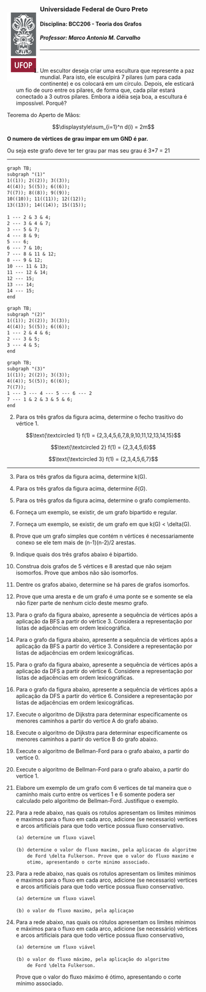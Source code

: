 <img 
    style="
        float: left; 
        height: 180px;
        margin-top: 28px;
    "
    align="left"
    src="../assets/ufop.png" 
/>

### Universidade Federal de Ouro Preto
#### Disciplina: BCC206 - Teoria dos Grafos
##### Professor: Marco Antonio M. Carvalho

<hr/>
<br/>

1.  Um escultor deseja criar uma escultura que represente a paz mundial. 
    Para isto, ele esculpirá 7 pilares (um para cada continente) e os 
    colocará em um círculo. Depois, ele esticará um fio de ouro entre os 
    pilares, de forma que, cada pilar estará conectado a 3 outros pilares.
    Embora a idéia seja boa, a escultura é impossível.
    Porquê?

Teorema do Aperto de Mãos:

```math
\displaystyle\sum_{i=1}^n d(i) = 2m
```

**O numero de vértices de grau impar em um GND é par.**

Ou seja este grafo deve ter ter grau par mas seu grau é 3*7 = 21

<hr/>

```mermaid
graph TB;
subgraph "(1)"
1((1)); 2((2)); 3((3));
4((4)); 5((5)); 6((6));
7((7)); 8((8)); 9((9));
10((10)); 11((11)); 12((12)); 
13((13)); 14((14)); 15((15)); 

1 --- 2 & 3 & 4;
2 --- 3 & 4 & 7;
3 --- 5 & 7;
4 --- 8 & 9;
5 --- 6;
6 --- 7 & 10;
7 --- 8 & 11 & 12;
8 --- 9 & 12;
10 --- 11 & 13;
11 --- 12 & 14;
12 --- 15; 
13 --- 14;
14 --- 15;
end
```

```mermaid
graph TB;
subgraph "(2)"
1((1)); 2((2)); 3((3));
4((4)); 5((5)); 6((6));
1 --- 2 & 4 & 6;
2 --- 3 & 5;
3 --- 4 & 5;
end
```

```mermaid
graph TB;
subgraph "(3)"
1((1)); 2((2)); 3((3));
4((4)); 5((5)); 6((6));
7((7)); 
1 --- 3 --- 4 --- 5 --- 6 --- 2
7 --- 1 & 2 & 3 & 5 & 6;
end
```

2.  Para os três grafos da figura acima, determine o fecho trasitivo do 
    vértice 1.

```math
\text{\textcircled 1}  f(1) = {2,3,4,5,6,7,8,9,10,11,12,13,14,15}
```

```math
\text{\textcircled 2}  f(1) = {2,3,4,5,6}
```

```math
\text{\textcircled 3} f(1) = {2,3,4,5,6,7}
```
<hr/>

3.  Para os três grafos da figura acima, determine k(G).

4.  Para os três grafos da figura acima, determine $\delta(G)$.

5.  Para os três grafos da figura acima, determine o grafo complemento.

6.  Forneça um exemplo, se existir, de um grafo bipartido e regular.

7.  Forneça um exemplo, se existir, de um grafo em que k(G) < \delta(G).

8.  Prove que um grafo simples que contém n vértices é necessariamente
    conexo se ele tem mais de (n-1)(n-2)/2 arestas.

9.  Indique quais dos três grafos abaixo é bipartido.

10. Construa dois grafos de 5 vértices e 8 arestad que não sejam 
    isomorfos. Prove que ambos não são isomorfos.

11. Dentre os grafos abaixo, determine se há pares de grafos isomorfos.

12. Prove que uma aresta e de um grafo é uma ponte se e somente se ela 
    não fizer parte de nenhum ciclo deste mesmo grafo.

13. Para o grafo da figura abaixo, apresente a sequência de vértices após
    a aplicação da BFS a partir do vértice 3. Considera a representação
    por listas de adjacências em ordem lexicográfica.

14. Para o grafo da figura abaixo, apresente a sequência de vértices após
    a aplicação da BFS a partir do vértice 3. Considere a representação
    por listas de adjacências em ordem lexicográficas.


15. Para o grafo da figura abaixo, apresente a sequência de vértices após
    a aplicação da DFS a partir do vértice 6. Considere a representação
    por listas de adjacências em ordem lexicográficas.

16. Para o grafo da figura abaixo, apresente a sequência de vértices após
    a aplicação da DFS a partir do vértice 6. Considere a representação
    por listas de adjacências em ordem lexicográficas.

17. Execute o algoritmo de Dijkstra para determinar especificamente os 
    menores caminhos a partir do vertice A do grafo abaixo.


18. Execute o algoritmo de Dijkstra para determinar especificamente os 
    menores caminhos a partir do vertice B do grafo abaixo.

19. Execute o algoritmo de Bellman-Ford para o grafo abaixo, a partir 
    do vertice 0.

20. Execute o algoritmo de Bellman-Ford para o grafo abaixo, a partir 
    do vertice 1.
    
21. Elabore um exemplo de um grafo com 6 vertices de tal maneira que o
    caminho mais curto entre os vertices 1 e 6 somente podera ser 
    calculado pelo algoritmo de Bellman-Ford. Justifique o exemplo.

22. Para a rede abaixo, nas quais os rotulos apresentam os limites minimos
    e maximos para o fluxo em cada arco, adicione (se necessario) vertices
    e arcos artificiais para que todo vertice possua fluxo conservativo.

        (a) determine um fluxo viavel

        (b) determine o valor do fluxo maximo, pela aplicacao do algoritmo
            de Ford \delta Fulkerson. Prove que o valor do fluxo maximo e
            otimo, apresentando o corte minimo associado.

23. Para a rede abaixo, nas quais os rotulos apresentam os limites minimos
    e maximos para o fluxo em cada arco, adicione (se necessario) vertices
    e arcos artificiais para que todo vertice possua fluxo conservativo.

        (a) determine um fluxo viavel

        (b) o valor do fluxo maximo, pela aplicaçao 
        
24. Para a rede abaixo, nas quais os rótulos apresentam os limites 
    mínimos e máximos para o fluxo em cada arco, adicione 
    (se necessário) vértices e arcos artificiais para que todo vértice 
    possua fluxo conservativo, 

        (a) determine um fluxo viável 

        (b) o valor do fluxo máximo, pela aplicação do algoritmo 
            de Ford \delta Fulkerson.

    Prove que o valor do fluxo máximo é ótimo, apresentando o corte 
    mínimo associado.
